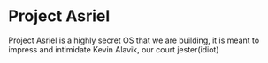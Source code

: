 # Project Asriel
Project Asriel is a highly secret OS that we are building, it is meant to impress and intimidate Kevin Alavik, our court jester(idiot)
